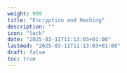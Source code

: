 ```yaml
---
weight: 999
title: "Encryption and Hashing"
description: ""
icon: "lock"
date: "2025-03-11T11:13:03+01:00"
lastmod: "2025-03-11T11:13:03+01:00"
draft: false
toc: true
---
```


